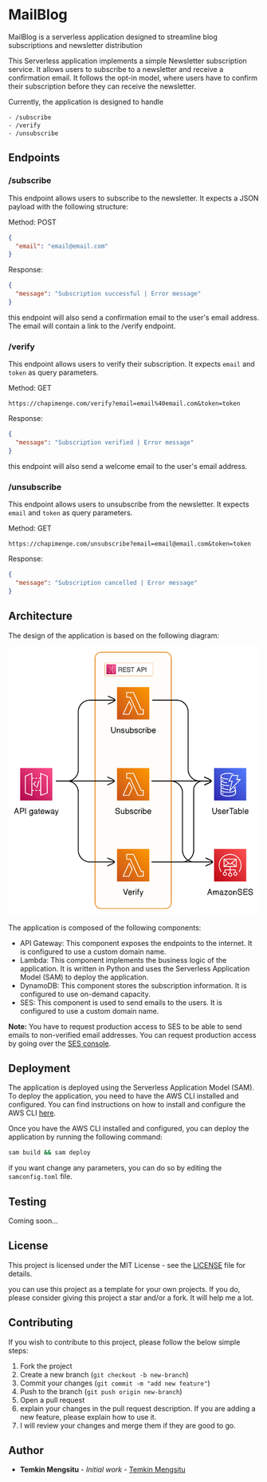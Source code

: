 # MailBlog

MailBlog is a serverless application designed to streamline blog subscriptions and newsletter distribution

This Serverless application implements a simple Newsletter subscription service. It allows users to subscribe to a newsletter and receive a confirmation email. It follows the opt-in model, where users have to confirm their subscription before they can receive the newsletter.

Currently, the application is designed to handle

    - /subscribe
    - /verify
    - /unsubscribe

## Endpoints

### /subscribe

This endpoint allows users to subscribe to the newsletter. It expects a JSON payload with the following structure:

Method: POST

```json
{
  "email": "email@email.com"
}
```

Response:

```json
{
  "message": "Subscription successful | Error message"
}
```

this endpoint will also send a confirmation email to the user's email address. The email will contain a link to the /verify endpoint.

### /verify

This endpoint allows users to verify their subscription. It expects `email` and `token` as query parameters.

Method: GET

```
https://chapimenge.com/verify?email=email%40email.com&token=token
```

Response:

```json
{
  "message": "Subscription verified | Error message"
}
```

this endpoint will also send a welcome email to the user's email address.

### /unsubscribe

This endpoint allows users to unsubscribe from the newsletter. It expects `email` and `token` as query parameters.

Method: GET

```
https://chapimenge.com/unsubscribe?email=email@email.com&token=token
```

Response:

```json
{
  "message": "Subscription cancelled | Error message"
}
```

## Architecture

The design of the application is based on the following diagram:

![Architecture](./architecture.png)

The application is composed of the following components:

- API Gateway: This component exposes the endpoints to the internet. It is configured to use a custom domain name.
- Lambda: This component implements the business logic of the application. It is written in Python and uses the Serverless Application Model (SAM) to deploy the application.
- DynamoDB: This component stores the subscription information. It is configured to use on-demand capacity.
- SES: This component is used to send emails to the users. It is configured to use a custom domain name.

**Note:** You have to request production access to SES to be able to send emails to non-verified email addresses. You can request production access by going over the [SES console](https://console.aws.amazon.com/ses/home?region=us-east-1#dashboard:).

## Deployment

The application is deployed using the Serverless Application Model (SAM). To deploy the application, you need to have the AWS CLI installed and configured. You can find instructions on how to install and configure the AWS CLI [here](https://docs.aws.amazon.com/cli/latest/userguide/cli-chap-install.html).

Once you have the AWS CLI installed and configured, you can deploy the application by running the following command:

```bash
sam build && sam deploy
```

if you want change any parameters, you can do so by editing the `samconfig.toml` file.

## Testing

Coming soon...

## License

This project is licensed under the MIT License - see the [LICENSE](LICENSE) file for details.

you can use this project as a template for your own projects. If you do, please consider giving this project a star and/or a fork. It will help me a lot.

## Contributing

If you wish to contribute to this project, please follow the below simple steps:

1. Fork the project
2. Create a new branch (`git checkout -b new-branch`)
3. Commit your changes (`git commit -m "add new feature"`)
4. Push to the branch (`git push origin new-branch`)
5. Open a pull request
6. explain your changes in the pull request description. If you are adding a new feature, please explain how to use it.
7. I will review your changes and merge them if they are good to go.

## Author

- **Temkin Mengsitu** - _Initial work_ - [Temkin Mengsitu](https://chapimenge.com)
